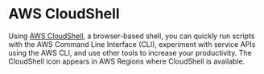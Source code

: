 # AWS CloudShell

Using [AWS CloudShell](https://aws.amazon.com/cloudshell/), a browser-based shell, you can quickly run scripts with the AWS Command Line Interface (CLI), experiment with service APIs using the AWS CLI, and use other tools to increase your productivity. The CloudShell icon appears in AWS Regions where CloudShell is available.